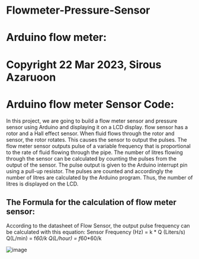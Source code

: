 # Flowmeter-Pressure-Sensor
# Arduino flow meter:

# Copyright 22 Mar 2023, Sirous Azaruoon
# Arduino flow meter Sensor Code:
In this project, we are going to build a flow meter sensor and pressure sensor using Arduino  and displaying it on a LCD display.
flow sensor has a rotor and a Hall effect sensor. When fluid flows through the rotor and sensor, the rotor rotates. This causes the sensor to output the pulses.
The flow meter sensor outputs pulse of a variable frequency that is proportional to the rate of fluid flowing through the pipe. The number of litres flowing through the sensor can be calculated by counting the pulses from the output of the sensor. The pulse output is given to the Arduino interrupt pin using a pull-up resistor. The pulses are counted and accordingly the number of litres are calculated by the Arduino program. Thus, the number of litres is displayed on the LCD.
## The Formula for the calculation of flow meter sensor:
According to the datasheet of Flow Sensor, the output pulse frequency can be calculated with this equation:
Sensor Frequency (Hz) = k * Q (Liters/s)
Q(L/min) = f*60/k
Q(L/hour) = f*60*60/k

![image](https://user-images.githubusercontent.com/106908138/229242343-df48e5e2-58de-437d-97e2-5cbd5e096c42.png)



 
 
  
  
  
  
  
  
  
  
  
  
  
  
 
 
 

 
